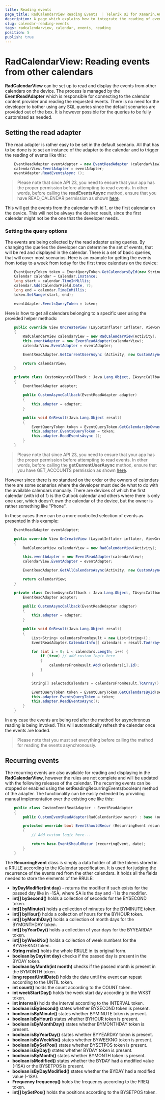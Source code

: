 ```yaml
---
title: Reading events
page_title: RadCalendarView Reading Events  | Telerik UI for Xamarin.Android Documentation
description: A page which explains how to integrate the reading of events in RadCalendarView for Android.
slug: calendar-reading-events
tags: radcalendarview, calendar, events, reading
position: 5
publish: true
---
```


# RadCalendarView: Reading events from other calendars

**RadCalendarView** can be set up to read and display the events from other calendars on the device. The process is managed by the **EventReadAdapter** which is responsible for connecting to the calendar content provider and reading the requested events.
There is no need for the developer to bother using any SQL queries since the default scenarios are provided out of the box. It is however possible for the queries to be fully customized as needed.

## Setting the read adapter

The read adapter is rather easy to be set in the default scenario. All that has to be done is to set an instance of the adapter to the calendar and to trigger the reading of events like this:

```C#
	EventReadAdapter eventAdapter = new EventReadAdapter (calendarView);
	calendarView.EventAdapter = eventAdapter;
	eventAdapter.ReadEventsAsync ();
```

> Please note that since API 23, you need to ensure that your app has the proper permission before attempting to read events. In other words, before calling the **readEventsAsync** method, ensure that you have
READ_CALENDAR permission as shown <a href="http://developer.android.com/training/permissions/requesting.html" target="_blank">here</a>.

This will get the events from the calendar with id 1, or the first calendar on the device. This will not be always the desired result, since the first calendar might not be the one that the developer needs.

### Setting the query options
The events are being collected by the read adapter using queries. By changing the queries the developer can determine the set of events, that will be red and displayed in the calendar. There is a set of basic queries,
that will cover most scenarios. Here is an example for getting the events from today to a week from today for the first three calendars on the device:


```C#
	EventQueryToken token = EventQueryToken.GetCalendarsById(new String[]{"1", "2", "3"});
	Calendar calendar = Calendar.Instance;
	long start = calendar.TimeInMillis;
	calendar.Add(CalendarField.Date, 7);
	long end = calendar.TimeInMillis;
	token.SetRange(start, end);

	eventAdapter.EventsQueryToken = token;
```

Here is how to get all calendars belonging to a specific user using the provided helper methods:

```C#
	public override View OnCreateView (LayoutInflater inflater, ViewGroup container, Bundle savedInstanceState)
	{
		RadCalendarView calendarView = new RadCalendarView(Activity);
		this.eventAdapter = new EventReadAdapter(calendarView);
		calendarView.EventAdapter = eventAdapter;

		EventReadAdapter.GetCurrentUserAsync (Activity, new CustomAsyncCallback (this.eventAdapter));

		return calendarView;
	}

	private class CustomAsyncCallback : Java.Lang.Object, IAsyncCallback
	{
		EventReadAdapter adapter;

		public CustomAsyncCallback(EventReadAdapter adapter)
		{
			this.adapter = adapter;
		}

		public void OnResult(Java.Lang.Object result)
		{
			EventQueryToken token = EventQueryToken.GetCalendarsByOwner (result.ToString());
			this.adapter.EventsQueryToken = token;
			this.adapter.ReadEventsAsync ();
		}
	}
```

> Please note that since API 23, you need to ensure that your app has the proper permission before attempting to read events. In other words, before calling the **getCurrentUserAsync** method, ensure that you have
GET_ACCOUNTS permission as shown <a href="http://developer.android.com/training/permissions/requesting.html" target="_blank">here</a>.

However since there is no standard on the order or the owners of calendars there are some scenarios where the developer must decide what to do with the available calendars manually. There are devices of which 
the first calendar (with id of 1) is the Outlook calendar and others where there is only one user, which doesn't own the calendar of the device, but the owner is rather something like "Phone".

In these cases there can be a more controlled selection of events as presented in this example:

```C#
	EventReadAdapter eventAdapter;

	public override View OnCreateView (LayoutInflater inflater, ViewGroup container, Bundle savedInstanceState)
	{
		RadCalendarView calendarView = new RadCalendarView(Activity);

		this.eventAdapter = new EventReadAdapter(calendarView);
		calendarView.EventAdapter = eventAdapter;

		EventReadAdapter.GetAllCalendarsAsync(Activity, new CustomAsyncCallback(this.eventAdapter));

		return calendarView;
	}

	private class CustomAsyncCallback : Java.Lang.Object, IAsyncCallback {
		EventReadAdapter adapter;

		public CustomAsyncCallback(EventReadAdapter adapter)
		{
			this.adapter = adapter;
		}

		public void OnResult(Java.Lang.Object result)
		{
			List<String> calendarsFromResult = new List<String>();
			EventReadAdapter.CalendarInfo[] calendars = result.ToArray<EventReadAdapter.CalendarInfo>();

			for (int i = 0; i < calendars.Length; i++) {
				if (true) // add custom logic here
				{
					calendarsFromResult.Add(calendars[i].Id);
				}
			}

			String[] selectedCalendars = calendarsFromResult.ToArray();

			EventQueryToken token = EventQueryToken.GetCalendarsById(selectedCalendars);
			this.adapter.EventsQueryToken = token;
			this.adapter.ReadEventsAsync();
		}
	}
```

In any case the events are being red after the method for asynchronous reading is being invoked. This will automatically refresh the calendar once the events are loaded.

> Please note that you must set everything before calling the method for reading the events asynchronously.

## Recurring events

The recurring events are also available for reading and displaying in the **RadCalendarView**, however the rules are not complete and will be updated with the following releases of the calendar. The recurring events can be 
stopped or enabled using the setReadingRecurringEvents(boolean) method of the adapter. The functionality can be easily extended by providing manual implementation over the existing one like this:

```C#
	public class CustomEventReadAdapter : EventReadAdapter
	{
		public CustomEventReadAdapter(RadCalendarView owner) : base (owner){}

		protected override bool EventShouldRecur (RecurringEvent recurringEvent, long date)
		{
			// Add custom logic here...

			return base.EventShouldRecur (recurringEvent, date);
		}
	}
```

The **RecurringEvent** class is simply a data holder of all the tokens stored in a RRULE according to the iCalendar specification. It is used for judging the recurrence of the events red from the other calendars.
It holds all the fields needed to store the elements of the RRULE:

* **byDayModifier(int day)** - returns the modifier if such exists for the passed day like in -1SA, where SA is the day and -1 is the modifier.
* **int[] bySecond()** holds a collection of seconds for the BYSECOND token.
* **int[] byMinute()** holds a collection of minutes for the BYMINUTE token.
* **int[] byHour()** holds a collection of hours for the BYHOUR token.
* **int[] byMonthDay()** holds a collection of month days for the BYMONTHDAY token.
* **int[] byYearDay()** holds a collection of year days for the BYYEARDAY token.
* **int[] byWeekNo()** holds a collection of week numbers for the BYWEEKNO token.
* **String rrule()** holds the whole RRULE in its original form.
* **boolean byDay(int day)** checks if the passed day is present in the BYDAY token.
* **boolean byMonth(int month)** checks if the passed month is present in the BYMONTH token.
* **long repeatUntilDate()** holds the date until the event can repeat according to the UNTIL token.
* **int count()** holds the count according to the COUNT token.
* **int weekStartDay()** holds the week start day according to the WKST token.
* **int interval()** holds the interval according to the INTERVAL token.
* **boolean isBySecond()** states whether BYSECOND token is present.
* **boolean isByMinute()** states whether BYMINUTE token is present.
* **boolean isByHour()** states whether BYHOUR token is present.
* **boolean isByMonthDay()** states whether BYMONTHDAY token is present.
* **boolean isByYearDay()** states whether BYYEARDAY token is present.
* **boolean isByWeekNo()** states whether BYWEEKNO token is present.
* **boolean isBySetPos()** states whether BYSETPOS token is present.
* **boolean isByDay()** states whether BYDAY token is present.
* **boolean isByMonth()** states whether BYMONTH token is present.
* **boolean isModified()** states whether the BYDAY had a modified value (-1SA) or the BYSETPOS is present.
* **boolean isByDayModified()** states whether the BYDAY had a modified value (-1SA).
* **Frequency frequency()** holds the frequency according to the FREQ token.
* **int[] bySetPos()** holds the positions according to the BYSETPOS token.